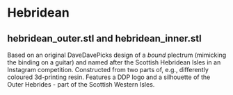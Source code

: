 # Hebridean

## hebridean_outer.stl and hebridean_inner.stl

Based on an original DaveDavePicks design of a *bound* plectrum (mimicking the binding on a guitar) and named after the Scottish Hebridean Isles in an Instagram competition. Constructed from two parts of, e.g., differently coloured 3d-printing resin. Features a DDP logo and a silhouette of the Outer Hebrides - part of the Scottish Western Isles.
